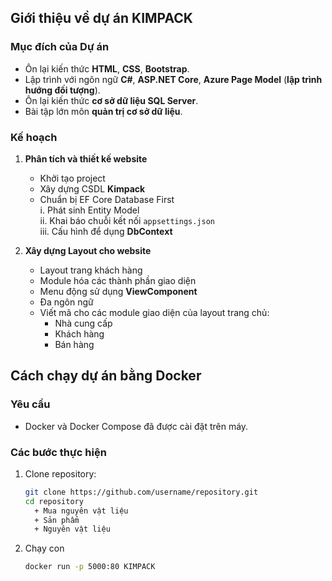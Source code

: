 ## Giới thiệu về dự án KIMPACK

### Mục đích của Dự án

- Ôn lại kiến thức **HTML**, **CSS**, **Bootstrap**.  
- Lập trình với ngôn ngữ **C#**, **ASP.NET Core**, **Azure Page Model** (**lập trình hướng đối tượng**).  
- Ôn lại kiến thức **cơ sở dữ liệu SQL Server**.  
- Bài tập lớn môn **quản trị cơ sở dữ liệu**.  

### Kế hoạch

1. **Phân tích và thiết kế website**
   - Khởi tạo project  
   - Xây dựng CSDL **Kimpack**  
   - Chuẩn bị EF Core Database First  
     i. Phát sinh Entity Model  
     ii. Khai báo chuỗi kết nối `appsettings.json`  
     iii. Cấu hình để dụng **DbContext**

2. **Xây dựng Layout cho website**
   - Layout trang khách hàng  
   - Module hóa các thành phần giao diện  
   - Menu động sử dụng **ViewComponent**  
   - Đa ngôn ngữ  
   - Viết mã cho các module giao diện của layout trang chủ:  
     + Nhà cung cấp  
     + Khách hàng  
     + Bán hàng
## Cách chạy dự án bằng Docker

### Yêu cầu
- Docker và Docker Compose đã được cài đặt trên máy.

### Các bước thực hiện
1. Clone repository:
   ```bash
   git clone https://github.com/username/repository.git
   cd repository
     + Mua nguyên vật liệu 
     + Sản phẩm
     + Nguyên vật liệu
2. Chạy con
   ```bash
   docker run -p 5000:80 KIMPACK


